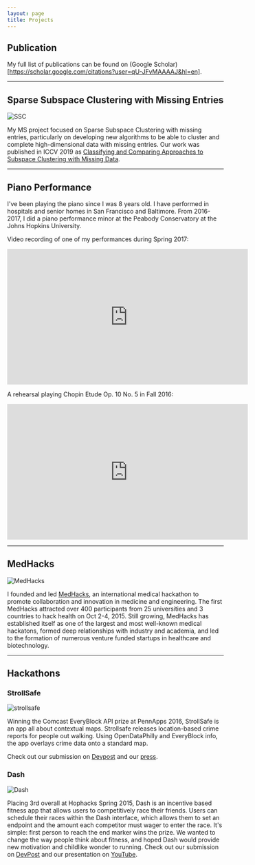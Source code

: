 ```yaml
---
layout: page
title: Projects
---
```


## Publication

My full list of publications can be found on (Google Scholar)[https://scholar.google.com/citations?user=qU-JFvMAAAAJ&hl=en].

---

## Sparse Subspace Clustering with Missing Entries

<img class="img-responsive project-image" src="../assets/images/projects/ssc_missing_entries.png" alt="SSC"/>

My MS project focused on Sparse Subspace Clustering with missing entries, particularly on developing new algorithms to be able to cluster and complete high-dimensional data with missing entries. Our work was published in ICCV 2019 as [Classifying and Comparing Approaches to Subspace Clustering with Missing Data](http://openaccess.thecvf.com/content_ICCVW_2019/papers/RSL-CV/Lane_Classifying_and_Comparing_Approaches_to_Subspace_Clustering_with_Missing_Data_ICCVW_2019_paper.pdf).

---

## Piano Performance

I've been playing the piano since I was 8 years old. I have performed in hospitals and senior homes in San Francisco and Baltimore. From 2016-2017, I did a piano performance minor at the Peabody Conservatory at the Johns Hopkins University. 

<!-- I learned and performed:
- Chopin Etude Op. 10 No. 5
- Beethoven Sonata No. 18
- Debussy Prelude No. 5 Book 1: Les Collines d'Ancapri
- Bach French Suite No. 5 -->

Video recording of one of my performances during Spring 2017:
<iframe width="560" height="315" src="https://www.youtube.com/embed/Z0ooarKfAZY" frameborder="0" allowfullscreen></iframe>

A rehearsal playing Chopin Etude Op. 10 No. 5 in Fall 2016:
<iframe width="560" height="315" src="https://www.youtube.com/embed/NgesxgGqn5A" frameborder="0" allow="autoplay; encrypted-media" allowfullscreen></iframe>

<!-- In 2013, I produced a video recording of Beethoven's Moonlight Sonata. Now I think it feels a bit rushed and amateurish, but still believe it's enjoyable.
<iframe width="560" height="315" src="https://www.youtube.com/embed/Rk7FLBdqqOU" frameborder="0" allowfullscreen></iframe> -->

---

## MedHacks

<img class="img-responsive project-image" src="../assets/images/projects/medhacks.jpg" alt="MedHacks"/>

<!-- What if the most creative minds channeled their focus into solving the most impactful problems of today? Imagine if we could apply the ingenuity that powers the most profound technology into the most fundamental of all human concerns: health. MedHacks is the start. -->
                                   
I founded and led <a href="http://medhacks.org">MedHacks</a>, an international medical hackathon to promote collaboration and innovation in medicine and engineering. The first MedHacks attracted over 400 participants from 25 universities and 3 countries to hack health on Oct 2-4, 2015. Still growing, MedHacks has established itself as one of the largest and most well-known medical hackatons, formed deep relationships with industry and academia, and led to the formation of numerous venture funded startups in healthcare and biotechnology.
                                   
---

## Hackathons

### StrollSafe

<img class="img-responsive project-image" src="../assets/images/projects/strollsafe_2.jpeg" alt="strollsafe"/>

Winning the Comcast EveryBlock API prize at PennApps 2016, StrollSafe is an app all about contextual maps. Strollsafe releases location-based crime reports for people out walking. Using OpenDataPhilly and EveryBlock info, the app overlays crime data onto a standard map. 

Check out our submission on <a href="https://devpost.com/software/strollsafe">Devpost</a> and our <a href="http://technical.ly/baltimore/2015/09/09/heres-project-jhu-students-took-home-top-prize-pennapps/">press</a>.

### Dash

<img class="img-responsive project-image" src="../assets/images/projects/dash_2.jpeg" alt="Dash"/>

Placing 3rd overall at Hophacks Spring 2015, Dash is an incentive based fitness app that allows users to competitively race their friends. Users can schedule their races within the Dash interface, which allows them to set an endpoint and the amount each competitor must wager to enter the race. It's simple: first person to reach the end marker wins the prize. We wanted to change the way people think about fitness, and hoped Dash would provide new motivation and childlike wonder to running. 
Check out our submission on <a href="http://challengepost.com/software/dash-3nb0n">DevPost</a> and our presentation on <a href="http://youtu.be/gSPnXP_eHsE?t=1h8m45s">YouTube</a>.

<!-- ## Flapp

<img class="img-responsive project-image" src="../assets/images/projects/flapp.png" alt="flapp"/>

As part of my Biomedical Engineering Design Team, I cofounded <a href="http://dt5.github.io/">flapp</a>, a mobile application for 3D local soft-tissue flap Design for facial reconstructive surgery. Flapp established collaborations with the Johns Hopkins School of Medicine and Center for Bioengineering Innovation and Design. Further, we won several honors and grants: Finalist for JHU Business Plan Competition, inHealth Shark Tank, and the Dr. Andrew Malinow Bridge Funding Award.

--- -->

<!-- 
## Colorizing the Prokudin-Gorskii photo collection

<img class="img-responsive project-image" src="../assets/images/projects/colorize/house_color.jpg" alt="Colorizing"/>

Worked with a classmate in Computer Vision course to colorize Sergei Mikhailovich Prokudin-Gorskii’s black and white images of the Russian empire. Gorskii took 3 shots of each scene - one with a Blue filter in front of the camera, one with a Green filter, and one with a Red filter. Our solution used SIFT descriptors to define homographies between the 3 sub-images and merge them together in mosaic-like fashion.

Further information (code, images, and report) available on <a href="https://github.com/ronboger/computer-vision-3-image-colorize">Github.</a>

--- -->